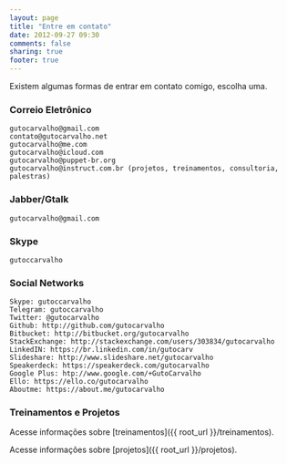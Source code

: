 ```yaml
---
layout: page
title: "Entre em contato"
date: 2012-09-27 09:30
comments: false
sharing: true
footer: true
---
```


Existem algumas formas de entrar em contato comigo, escolha uma.

### Correio Eletrônico

    gutocarvalho@gmail.com
    contato@gutocarvalho.net
    gutocarvalho@me.com
    gutocarvalho@icloud.com
    gutocarvalho@puppet-br.org
    gutocarvalho@instruct.com.br (projetos, treinamentos, consultoria, palestras)

### Jabber/Gtalk

    gutocarvalho@gmail.com

### Skype

    gutoccarvalho

### Social Networks

    Skype: gutoccarvalho
    Telegram: gutoccarvalho
    Twitter: @gutocarvalho
    Github: http://github.com/gutocarvalho
    Bitbucket: http://bitbucket.org/gutocarvalho
    StackExchange: http://stackexchange.com/users/303834/gutocarvalho
    LinkedIN: https://br.linkedin.com/in/gutocarv
    Slideshare: http://www.slideshare.net/gutocarvalho
    Speakerdeck: https://speakerdeck.com/gutocarvalho
    Google Plus: htp://www.google.com/+GutoCarvalho
    Ello: https://ello.co/gutocarvalho
    Aboutme: https://about.me/gutocarvalho

### Treinamentos e Projetos

Acesse informações sobre [treinamentos]({{ root_url }}/treinamentos).

Acesse informações sobre [projetos]({{ root_url }}/projetos).
